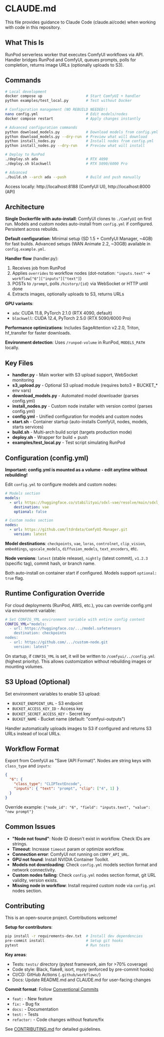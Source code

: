 # CLAUDE.md

This file provides guidance to Claude Code (claude.ai/code) when working with code in this repository.

## What This Is

RunPod serverless worker that executes ComfyUI workflows via API. Handler bridges RunPod and ComfyUI, queues prompts, polls for completion, returns image URLs (optionally uploads to S3).

## Commands

```bash
# Local development
docker compose up                    # Start ComfyUI + handler
python examples/test_local.py        # Test without Docker

# Configuration management (NO REBUILD NEEDED!)
nano config.yml                      # Edit models/nodes
docker compose restart               # Apply changes instantly

# Advanced configuration commands
python download_models.py            # Download models from config.yml
python download_models.py --dry-run  # Preview what will download
python install_nodes.py              # Install nodes from config.yml
python install_nodes.py --dry-run    # Preview what will install

# Deploy to RunPod
./deploy.sh ada                      # RTX 4090
./deploy.sh blackwell                # RTX 5090/6000 Pro

# Advanced
./build.sh --arch ada --push         # Build and push manually
```

Access locally: http://localhost:8188 (ComfyUI UI), http://localhost:8000 (API)

## Architecture

**Single Dockerfile with auto-install**: ComfyUI clones to `./ComfyUI` on first run. Models and custom nodes auto-install from `config.yml` if configured. Persistent across rebuilds.

**Default configuration**: Minimal setup (SD 1.5 + ComfyUI Manager, ~4GB) for fast builds. Advanced setups (WAN Animate 2.2, ~30GB) available in `config.example.yml`.

**Handler flow** (handler.py):
1. Receives job from RunPod
2. Applies `overrides` to workflow nodes (dot-notation: `"inputs.text"` → `workflow["6"]["inputs"]["text"]`)
3. POSTs to `/prompt`, polls `/history/{id}` via WebSocket or HTTP until done
4. Extracts images, optionally uploads to S3, returns URLs

**GPU variants**:
- `ada`: CUDA 11.8, PyTorch 2.1.0 (RTX 4090, default)
- `blackwell`: CUDA 12.4, PyTorch 2.5.0 (RTX 5090/6000 Pro)

**Performance optimizations**: Includes SageAttention v2.2.0, Triton, hf_transfer for faster downloads.

**Environment detection**: Uses `/runpod-volume` in RunPod, `MODELS_PATH` locally.

## Key Files

- **handler.py** - Main worker with S3 upload support, WebSocket monitoring
- **s3_upload.py** - Optional S3 upload module (requires boto3 + BUCKET_* env vars)
- **download_models.py** - Automated model downloader (parses config.yml)
- **install_nodes.py** - Custom node installer with version control (parses config.yml)
- **config.yml** - Unified configuration for models and custom nodes
- **start.sh** - Container startup (auto-installs ComfyUI, nodes, models, starts services)
- **build.sh** - Multi-arch build script (targets production mode)
- **deploy.sh** - Wrapper for build + push
- **examples/test_local.py** - Test script simulating RunPod

## Configuration (config.yml)

**Important: config.yml is mounted as a volume - edit anytime without rebuilding!**

Edit `config.yml` to configure models and custom nodes:

```yaml
# Models section
models:
  - url: https://huggingface.co/stabilityai/sdxl-vae/resolve/main/sdxl_vae.safetensors
    destination: vae
    optional: false

# Custom nodes section
nodes:
  - url: https://github.com/ltdrdata/ComfyUI-Manager.git
    version: latest
```

**Model destinations**: `checkpoints`, `vae`, `loras`, `controlnet`, `clip_vision`, `embeddings`, `upscale_models`, `diffusion_models`, `text_encoders`, etc.

**Node versions**: `latest` (stable release), `nightly` (latest commit), `v1.2.3` (specific tag), commit hash, or branch name.

Both auto-install on container start if configured. Models support `optional: true` flag.

## Runtime Configuration Override

For cloud deployments (RunPod, AWS, etc.), you can override config.yml via environment variable:

```bash
# Set CONFIG_YML environment variable with entire config content
CONFIG_YML="models:
  - url: https://huggingface.co/.../model.safetensors
    destination: checkpoints
nodes:
  - url: https://github.com/.../custom-node.git
    version: latest"
```

On startup, if `CONFIG_YML` is set, it will be written to `/comfyui/../config.yml` (highest priority). This allows customization without rebuilding images or mounting volumes.

## S3 Upload (Optional)

Set environment variables to enable S3 upload:
- `BUCKET_ENDPOINT_URL` - S3 endpoint
- `BUCKET_ACCESS_KEY_ID` - Access key
- `BUCKET_SECRET_ACCESS_KEY` - Secret key
- `BUCKET_NAME` - Bucket name (default: "comfyui-outputs")

Handler automatically uploads images to S3 if configured and returns S3 URLs instead of local URLs.

## Workflow Format

Export from ComfyUI as "Save (API Format)". Nodes are string keys with `class_type` and `inputs`:

```json
{
  "6": {
    "class_type": "CLIPTextEncode",
    "inputs": { "text": "prompt", "clip": ["4", 1] }
  }
}
```

Override example: `{"node_id": "6", "field": "inputs.text", "value": "new prompt"}`

## Common Issues

- **"Node not found"**: Node ID doesn't exist in workflow. Check IDs are strings.
- **Timeout**: Increase `timeout` param or optimize workflow.
- **Connection error**: ComfyUI not running on `COMFY_API_URL`.
- **GPU not found**: Install NVIDIA Container Toolkit.
- **Models not downloading**: Check `config.yml` models section format and network connectivity.
- **Custom nodes failing**: Check `config.yml` nodes section format, git URL validity, version exists.
- **Missing node in workflow**: Install required custom node via `config.yml` nodes section.

## Contributing

This is an open-source project. Contributions welcome!

**Setup for contributors**:
```bash
pip install -r requirements-dev.txt  # Install dev dependencies
pre-commit install                   # Setup git hooks
pytest                               # Run tests
```

**Key areas**:
- Tests: `tests/` directory (pytest framework, aim for >70% coverage)
- Code style: Black, flake8, isort, mypy (enforced by pre-commit hooks)
- CI/CD: GitHub Actions (`.github/workflows/`)
- Docs: Update README.md and CLAUDE.md for user-facing changes

**Commit format**: Follow [Conventional Commits](https://www.conventionalcommits.org/)
- `feat:` - New feature
- `fix:` - Bug fix
- `docs:` - Documentation
- `test:` - Tests
- `refactor:` - Code changes without feature/fix

See [CONTRIBUTING.md](CONTRIBUTING.md) for detailed guidelines.
